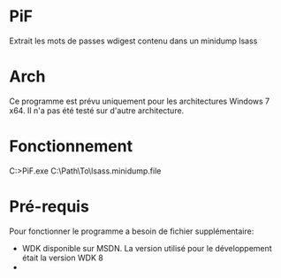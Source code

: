 PiF
===

Extrait les mots de passes wdigest contenu dans un minidump lsass

Arch
====
Ce programme est prévu uniquement pour les architectures Windows 7 x64. Il n'a pas été testé sur d'autre architecture.

Fonctionnement
==============
C:>PiF.exe C:\Path\To\lsass.minidump.file

Pré-requis
==========
Pour fonctionner le programme a besoin de fichier supplémentaire:
 - WDK disponible sur MSDN. La version utilisé pour le développement était la version WDK 8
 - 

